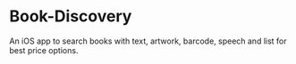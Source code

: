 # Book-Discovery
An iOS app to search books with text, artwork, barcode, speech and list for best price options.
